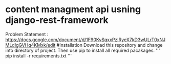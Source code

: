 ﻿# content managment api usning django-rest-framework
Problem Statement : https://docs.google.com/document/d/1F90KvSqxxPzIRyeX7kD3wULrT0xNJMLdIgGVHq4KMxk/edit 
#Installation 
Download this repository and change into directory of project. Then use pip to install all required pacakages.
'''
pip install -r requirements.txt
'''
